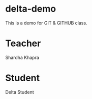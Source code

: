 # delta-demo
This is a demo for GIT &amp; GITHUB class.

# Teacher
Shardha Khapra

# Student
Delta Student
